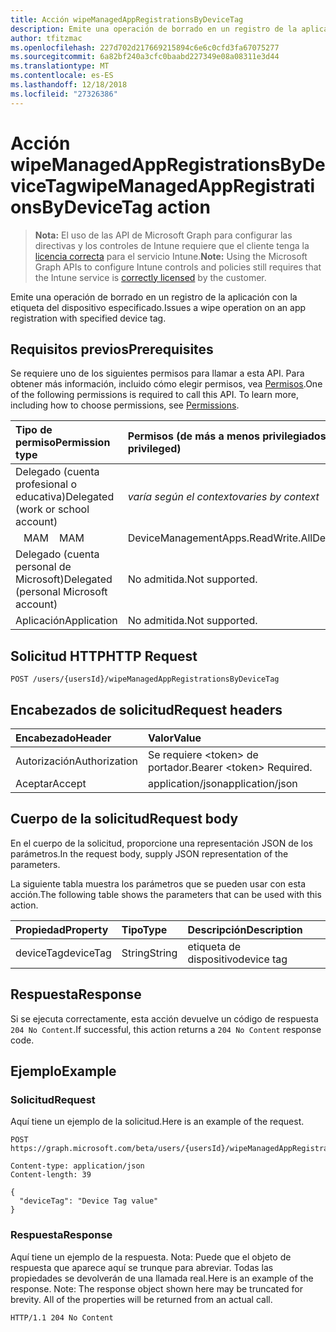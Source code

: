 ```yaml
---
title: Acción wipeManagedAppRegistrationsByDeviceTag
description: Emite una operación de borrado en un registro de la aplicación con la etiqueta del dispositivo especificado.
author: tfitzmac
ms.openlocfilehash: 227d702d217669215894c6e6c0cfd3fa67075277
ms.sourcegitcommit: 6a82bf240a3cfc0baabd227349e08a08311e3d44
ms.translationtype: MT
ms.contentlocale: es-ES
ms.lasthandoff: 12/18/2018
ms.locfileid: "27326386"
---
```

# <a name="wipemanagedappregistrationsbydevicetag-action"></a><span data-ttu-id="7428a-103">Acción wipeManagedAppRegistrationsByDeviceTag</span><span class="sxs-lookup"><span data-stu-id="7428a-103">wipeManagedAppRegistrationsByDeviceTag action</span></span>



> <span data-ttu-id="7428a-104">**Nota:** El uso de las API de Microsoft Graph para configurar las directivas y los controles de Intune requiere que el cliente tenga la [licencia correcta](https://go.microsoft.com/fwlink/?linkid=839381) para el servicio Intune.</span><span class="sxs-lookup"><span data-stu-id="7428a-104">**Note:** Using the Microsoft Graph APIs to configure Intune controls and policies still requires that the Intune service is [correctly licensed](https://go.microsoft.com/fwlink/?linkid=839381) by the customer.</span></span>

<span data-ttu-id="7428a-105">Emite una operación de borrado en un registro de la aplicación con la etiqueta del dispositivo especificado.</span><span class="sxs-lookup"><span data-stu-id="7428a-105">Issues a wipe operation on an app registration with specified device tag.</span></span>
## <a name="prerequisites"></a><span data-ttu-id="7428a-106">Requisitos previos</span><span class="sxs-lookup"><span data-stu-id="7428a-106">Prerequisites</span></span>
<span data-ttu-id="7428a-p101">Se requiere uno de los siguientes permisos para llamar a esta API. Para obtener más información, incluido cómo elegir permisos, vea [Permisos](/graph/permissions-reference).</span><span class="sxs-lookup"><span data-stu-id="7428a-p101">One of the following permissions is required to call this API. To learn more, including how to choose permissions, see [Permissions](/graph/permissions-reference).</span></span>

|<span data-ttu-id="7428a-109">Tipo de permiso</span><span class="sxs-lookup"><span data-stu-id="7428a-109">Permission type</span></span>|<span data-ttu-id="7428a-110">Permisos (de más a menos privilegiados)</span><span class="sxs-lookup"><span data-stu-id="7428a-110">Permissions (from most to least privileged)</span></span>|
|:---|:---|
|<span data-ttu-id="7428a-111">Delegado (cuenta profesional o educativa)</span><span class="sxs-lookup"><span data-stu-id="7428a-111">Delegated (work or school account)</span></span>| <span data-ttu-id="7428a-112">_varía según el contexto_</span><span class="sxs-lookup"><span data-stu-id="7428a-112">_varies by context_</span></span> |
| <span data-ttu-id="7428a-113">&nbsp;&nbsp; MAM</span><span class="sxs-lookup"><span data-stu-id="7428a-113">&nbsp; &nbsp; MAM</span></span> | <span data-ttu-id="7428a-114">DeviceManagementApps.ReadWrite.All</span><span class="sxs-lookup"><span data-stu-id="7428a-114">DeviceManagementApps.ReadWrite.All</span></span> |
|<span data-ttu-id="7428a-115">Delegado (cuenta personal de Microsoft)</span><span class="sxs-lookup"><span data-stu-id="7428a-115">Delegated (personal Microsoft account)</span></span>|<span data-ttu-id="7428a-116">No admitida.</span><span class="sxs-lookup"><span data-stu-id="7428a-116">Not supported.</span></span>|
|<span data-ttu-id="7428a-117">Aplicación</span><span class="sxs-lookup"><span data-stu-id="7428a-117">Application</span></span>|<span data-ttu-id="7428a-118">No admitida.</span><span class="sxs-lookup"><span data-stu-id="7428a-118">Not supported.</span></span>|

## <a name="http-request"></a><span data-ttu-id="7428a-119">Solicitud HTTP</span><span class="sxs-lookup"><span data-stu-id="7428a-119">HTTP Request</span></span>
<!-- {
  "blockType": "ignored"
}
-->
``` http
POST /users/{usersId}/wipeManagedAppRegistrationsByDeviceTag
```

## <a name="request-headers"></a><span data-ttu-id="7428a-120">Encabezados de solicitud</span><span class="sxs-lookup"><span data-stu-id="7428a-120">Request headers</span></span>
|<span data-ttu-id="7428a-121">Encabezado</span><span class="sxs-lookup"><span data-stu-id="7428a-121">Header</span></span>|<span data-ttu-id="7428a-122">Valor</span><span class="sxs-lookup"><span data-stu-id="7428a-122">Value</span></span>|
|:---|:---|
|<span data-ttu-id="7428a-123">Autorización</span><span class="sxs-lookup"><span data-stu-id="7428a-123">Authorization</span></span>|<span data-ttu-id="7428a-124">Se requiere &lt;token&gt; de portador.</span><span class="sxs-lookup"><span data-stu-id="7428a-124">Bearer &lt;token&gt; Required.</span></span>|
|<span data-ttu-id="7428a-125">Aceptar</span><span class="sxs-lookup"><span data-stu-id="7428a-125">Accept</span></span>|<span data-ttu-id="7428a-126">application/json</span><span class="sxs-lookup"><span data-stu-id="7428a-126">application/json</span></span>|

## <a name="request-body"></a><span data-ttu-id="7428a-127">Cuerpo de la solicitud</span><span class="sxs-lookup"><span data-stu-id="7428a-127">Request body</span></span>
<span data-ttu-id="7428a-128">En el cuerpo de la solicitud, proporcione una representación JSON de los parámetros.</span><span class="sxs-lookup"><span data-stu-id="7428a-128">In the request body, supply JSON representation of the parameters.</span></span>

<span data-ttu-id="7428a-129">La siguiente tabla muestra los parámetros que se pueden usar con esta acción.</span><span class="sxs-lookup"><span data-stu-id="7428a-129">The following table shows the parameters that can be used with this action.</span></span>

|<span data-ttu-id="7428a-130">Propiedad</span><span class="sxs-lookup"><span data-stu-id="7428a-130">Property</span></span>|<span data-ttu-id="7428a-131">Tipo</span><span class="sxs-lookup"><span data-stu-id="7428a-131">Type</span></span>|<span data-ttu-id="7428a-132">Descripción</span><span class="sxs-lookup"><span data-stu-id="7428a-132">Description</span></span>|
|:---|:---|:---|
|<span data-ttu-id="7428a-133">deviceTag</span><span class="sxs-lookup"><span data-stu-id="7428a-133">deviceTag</span></span>|<span data-ttu-id="7428a-134">String</span><span class="sxs-lookup"><span data-stu-id="7428a-134">String</span></span>|<span data-ttu-id="7428a-135">etiqueta de dispositivo</span><span class="sxs-lookup"><span data-stu-id="7428a-135">device tag</span></span>|

## <a name="response"></a><span data-ttu-id="7428a-136">Respuesta</span><span class="sxs-lookup"><span data-stu-id="7428a-136">Response</span></span>
<span data-ttu-id="7428a-137">Si se ejecuta correctamente, esta acción devuelve un código de respuesta `204 No Content`.</span><span class="sxs-lookup"><span data-stu-id="7428a-137">If successful, this action returns a `204 No Content` response code.</span></span>

## <a name="example"></a><span data-ttu-id="7428a-138">Ejemplo</span><span class="sxs-lookup"><span data-stu-id="7428a-138">Example</span></span>

### <a name="request"></a><span data-ttu-id="7428a-139">Solicitud</span><span class="sxs-lookup"><span data-stu-id="7428a-139">Request</span></span>
<span data-ttu-id="7428a-140">Aquí tiene un ejemplo de la solicitud.</span><span class="sxs-lookup"><span data-stu-id="7428a-140">Here is an example of the request.</span></span>

``` http
POST https://graph.microsoft.com/beta/users/{usersId}/wipeManagedAppRegistrationsByDeviceTag

Content-type: application/json
Content-length: 39

{
  "deviceTag": "Device Tag value"
}
```

### <a name="response"></a><span data-ttu-id="7428a-141">Respuesta</span><span class="sxs-lookup"><span data-stu-id="7428a-141">Response</span></span>
<span data-ttu-id="7428a-p102">Aquí tiene un ejemplo de la respuesta. Nota: Puede que el objeto de respuesta que aparece aquí se trunque para abreviar. Todas las propiedades se devolverán de una llamada real.</span><span class="sxs-lookup"><span data-stu-id="7428a-p102">Here is an example of the response. Note: The response object shown here may be truncated for brevity. All of the properties will be returned from an actual call.</span></span>

``` http
HTTP/1.1 204 No Content
```



